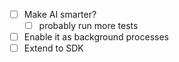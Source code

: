 - [ ] Make AI smarter?
  - [ ] probably run more tests
- [ ] Enable it as background processes
- [ ] Extend to SDK